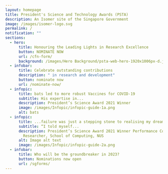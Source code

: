```yaml
---
layout: homepage
title: President's Science and Technology Awards (PSTA)
description: An Isomer site of the Singapore Government
image: /images/isomer-logo.svg
permalink: /
notification: ""
sections:
  - hero:
      title: Honouring the Leading Lights in Research Excellence
      button: NOMINATE NOW
      url: /cfn-form/
      background: /images/Hero Background/psta-web-hero-1920x1006px-d.jpg
  - infobar:
      title: Celebrate outstanding contributions
      description: " in research and development"
      button: nominate now
      url: /nominate-now/
  - infopic:
      title: bats led to more robust Vaccines for COVID-19
      subtitle: His expertise in...
      description: President’s Science Award 2021 Winner
      image: /images/Infopic/infopic-guide-1a.png
      alt: bats
  - infopic:
      title: ...failure was just a stepping stone to realising my dream.”
      subtitle: “I told myself...
      description: President’s Science Award 2021 Winner Performance Computing
        Researcher, School of Computing, NUS
      alt: Image alt text
      image: /images/Infopic/infopic-guide-2a.png
  - infobar:
      title: Who will be the groundbreaker in 2023?
      button: Nominations now open
      url: /sgforms/
---
```

